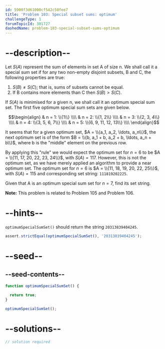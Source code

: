 ```yaml
---
id: 5900f3d61000cf542c50fee7
title: 'Problem 103: Special subset sums: optimum'
challengeType: 1
forumTopicId: 301727
dashedName: problem-103-special-subset-sums-optimum
---
```


# --description--

Let $S(A)$ represent the sum of elements in set A of size n. We shall call it a special sum set if for any two non-empty disjoint subsets, B and C, the following properties are true:

1. $S(B) ≠ S(C)$; that is, sums of subsets cannot be equal.
2. If B contains more elements than C then $S(B) > S(C)$.

If $S(A)$ is minimised for a given n, we shall call it an optimum special sum set. The first five optimum special sum sets are given below.

$$\begin{align}
  & n = 1: \\{1\\} \\\\
  & n = 2: \\{1, 2\\} \\\\
  & n = 3: \\{2, 3, 4\\} \\\\
  & n = 4: \\{3, 5, 6, 7\\} \\\\
  & n = 5: \\{6, 9, 11, 12, 13\\} \\\\
\end{align}$$

It seems that for a given optimum set, $A = \\{a_1, a_2, \ldots, a_n\\}$, the next optimum set is of the form $B = \\{b, a_1 + b, a_2 + b, \ldots, a_n + b\\}$, where b is the "middle" element on the previous row.

By applying this "rule" we would expect the optimum set for $n = 6$ to be $A = \\{11, 17, 20, 22, 23, 24\\}$, with $S(A) = 117$. However, this is not the optimum set, as we have merely applied an algorithm to provide a near optimum set. The optimum set for $n = 6$ is $A = \\{11, 18, 19, 20, 22, 25\\}$, with $S(A) = 115$ and corresponding set string: `111819202225`.

Given that A is an optimum special sum set for $n = 7$, find its set string.

**Note:** This problem is related to Problem 105 and Problem 106.

# --hints--

`optimumSpecialSumSet()` should return the string `20313839404245`.

```js
assert.strictEqual(optimumSpecialSumSet(), '20313839404245');
```

# --seed--

## --seed-contents--

```js
function optimumSpecialSumSet() {

  return true;
}

optimumSpecialSumSet();
```

# --solutions--

```js
// solution required
```

